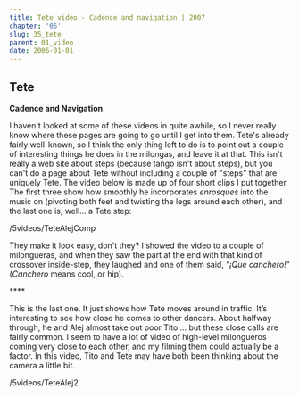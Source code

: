 ```yaml
---
title: Tete video - Cadence and navigation | 2007
chapter: '05'
slug: 35_tete
parent: 01_video
date: 2006-01-01
---
```


## Tete
**Cadence and Navigation**

I haven't looked at some of these videos in quite awhile, so I never really know where these pages are going to go until I get into them. Tete's already fairly well-known, so I think the only thing left to do is to point out a couple of interesting things he does in the milongas, and leave it at that. This isn't really a web site about steps (because tango isn't about steps), but you can't do a page about Tete without including a couple of "steps" that are uniquely Tete. The video below is made up of four short clips I put together. The first three show how smoothly he incorporates _enrosques_ into the music on (pivoting both feet and twisting the legs around each other), and the last one is, well… a Tete step:

/5videos/TeteAlejComp

They make it look easy, don't they? I showed the video to a couple of milongueras, and when they saw the part at the end with that kind of crossover inside-step, they laughed and one of them said, “_¡Que canchero!_” (_Canchero_ means cool, or hip).

\*\*\*\*

This is the last one. It just shows how Tete moves around in traffic. It’s interesting to see how close he comes to other dancers. About halfway through, he and Alej almost take out poor Tito ... but these close calls are fairly common. I seem to have a lot of video of high-level milongueros coming very close to each other, and my filming them could actually be a factor. In this video, Tito and Tete may have both been thinking about the camera a little bit.

 /5videos/TeteAlej2
